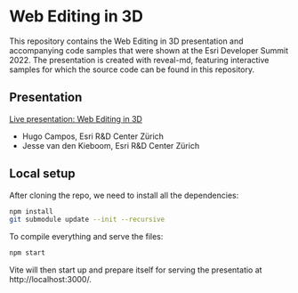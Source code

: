 # Web Editing in 3D

This repository contains the Web Editing in 3D presentation and accompanying code samples that were shown at the Esri Developer Summit 2022. The presentation is created with reveal-md, featuring interactive samples for which the source code can be found in this repository.

## Presentation

[Live presentation: Web Editing in 3D](https://esridevsummit.github.io/DS2022-Web-Editing-in-3D/)

- Hugo Campos, Esri R&D Center Zürich
- Jesse van den Kieboom, Esri R&D Center Zürich

## Local setup

After cloning the repo, we need to install all the dependencies:

```bash
npm install
git submodule update --init --recursive
```

To compile everything and serve the files:

```bash
npm start
```

Vite will then start up and prepare itself for serving the presentatio at http://localhost:3000/.
